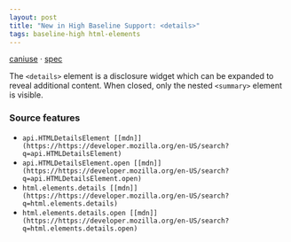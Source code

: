 ```yaml
---
layout: post
title: "New in High Baseline Support: <details>"
tags: baseline-high html-elements
---
```


[caniuse](https://caniuse.com/?search=details) · [spec](https://html.spec.whatwg.org/multipage/interactive-elements.html#the-details-element)

The `<details>` element is a disclosure widget which can be expanded to reveal additional content. When closed, only the nested `<summary>` element is visible.

### Source features

- ``api.HTMLDetailsElement [[mdn]](https://https://developer.mozilla.org/en-US/search?q=api.HTMLDetailsElement)``
- ``api.HTMLDetailsElement.open [[mdn]](https://https://developer.mozilla.org/en-US/search?q=api.HTMLDetailsElement.open)``
- ``html.elements.details [[mdn]](https://https://developer.mozilla.org/en-US/search?q=html.elements.details)``
- ``html.elements.details.open [[mdn]](https://https://developer.mozilla.org/en-US/search?q=html.elements.details.open)``
